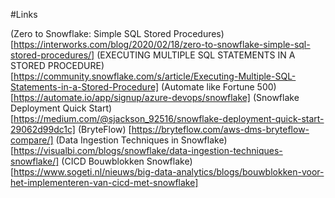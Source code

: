 #Links

(Zero to Snowflake: Simple SQL Stored Procedures) [https://interworks.com/blog/2020/02/18/zero-to-snowflake-simple-sql-stored-procedures/]
(EXECUTING MULTIPLE SQL STATEMENTS IN A STORED PROCEDURE) [https://community.snowflake.com/s/article/Executing-Multiple-SQL-Statements-in-a-Stored-Procedure]
(Automate like Fortune 500) [https://automate.io/app/signup/azure-devops/snowflake]
(Snowflake Deployment Quick Start) [https://medium.com/@sjackson_92516/snowflake-deployment-quick-start-29062d99dc1c]
(BryteFlow) [https://bryteflow.com/aws-dms-bryteflow-compare/]
(Data Ingestion Techniques in Snowflake) [https://visualbi.com/blogs/snowflake/data-ingestion-techniques-snowflake/]
(CICD Bouwblokken Snowflake) [https://www.sogeti.nl/nieuws/big-data-analytics/blogs/bouwblokken-voor-het-implementeren-van-cicd-met-snowflake]